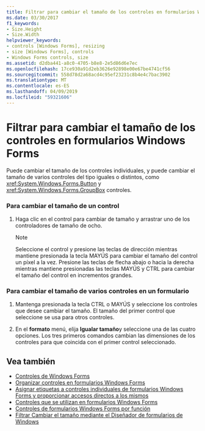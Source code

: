 ```yaml
---
title: Filtrar para cambiar el tamaño de los controles en formularios Windows Forms
ms.date: 03/30/2017
f1_keywords:
- Size.Height
- Size.Width
helpviewer_keywords:
- controls [Windows Forms], resizing
- size [Windows Forms], controls
- Windows Forms controls, size
ms.assetid: d2dba441-a8c0-4705-b8e8-2e5d86d6e7ec
ms.openlocfilehash: 17ce930a91d2eb3626e92898e00e67be4741cf56
ms.sourcegitcommit: 558d78d2a68acd4c95ef23231c8b4e4c7bac3902
ms.translationtype: MT
ms.contentlocale: es-ES
ms.lasthandoff: 04/09/2019
ms.locfileid: "59321606"
---
```

# <a name="how-to-resize-controls-on-windows-forms"></a>Filtrar para cambiar el tamaño de los controles en formularios Windows Forms
Puede cambiar el tamaño de los controles individuales, y puede cambiar el tamaño de varios controles del tipo iguales o distintos, como <xref:System.Windows.Forms.Button> y <xref:System.Windows.Forms.GroupBox> controles.  
  
### <a name="to-resize-a-control"></a>Para cambiar el tamaño de un control  
  
1. Haga clic en el control para cambiar de tamaño y arrastrar uno de los controladores de tamaño de ocho.  
  
    > [!NOTE]
    >  Seleccione el control y presione las teclas de dirección mientras mantiene presionada la tecla MAYÚS para cambiar el tamaño del control un píxel a la vez. Presione las teclas de flecha abajo o hacia la derecha mientras mantiene presionadas las teclas MAYÚS y CTRL para cambiar el tamaño del control en incrementos grandes.  
  
### <a name="to-resize-multiple-controls-on-a-form"></a>Para cambiar el tamaño de varios controles en un formulario  
  
1. Mantenga presionada la tecla CTRL o MAYÚS y seleccione los controles que desee cambiar el tamaño. El tamaño del primer control que seleccione se usa para otros controles.  
  
2. En el **formato** menú, elija **Igualar tamaño**y seleccione una de las cuatro opciones. Los tres primeros comandos cambian las dimensiones de los controles para que coincida con el primer control seleccionado.  
  
## <a name="see-also"></a>Vea también

- [Controles de Windows Forms](index.md)
- [Organizar controles en formularios Windows Forms](arranging-controls-on-windows-forms.md)
- [Asignar etiquetas a controles individuales de formularios Windows Forms y proporcionar accesos directos a los mismos](labeling-individual-windows-forms-controls-and-providing-shortcuts-to-them.md)
- [Controles que se utilizan en formularios Windows Forms](controls-to-use-on-windows-forms.md)
- [Controles de formularios Windows Forms por función](windows-forms-controls-by-function.md)
- [Filtrar Cambiar el tamaño mediante el Diseñador de formularios de Windows](https://docs.microsoft.com/previous-versions/visualstudio/visual-studio-2010/37k2zkwx(v=vs.100))
